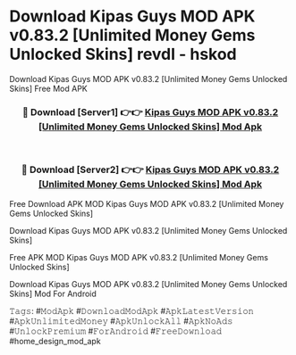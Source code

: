 # Download Kipas Guys MOD APK v0.83.2 [Unlimited Money Gems Unlocked Skins] revdl - hskod
Download Kipas Guys MOD APK v0.83.2 [Unlimited Money Gems Unlocked Skins] Free Mod APK

<div align="center">
<h3>🔴 Download [Server1] 👉👉 <a href="https://apk-comot.site?title=Kipas_Guys_MOD_APK_v0.83.2_[Unlimited_Money_Gems_Unlocked_Skins]">Kipas Guys MOD APK v0.83.2 [Unlimited Money Gems Unlocked Skins] Mod Apk</a></h3><br>

<h3>🔴 Download [Server2] 👉👉 <a href="https://apk-comot.site?title=Kipas_Guys_MOD_APK_v0.83.2_[Unlimited_Money_Gems_Unlocked_Skins]">Kipas Guys MOD APK v0.83.2 [Unlimited Money Gems Unlocked Skins] Mod Apk</a></h3>
</div>


Free Download APK MOD Kipas Guys MOD APK v0.83.2 [Unlimited Money Gems Unlocked Skins]

Download Kipas Guys MOD APK v0.83.2 [Unlimited Money Gems Unlocked Skins] 

Free APK MOD Kipas Guys MOD APK v0.83.2 [Unlimited Money Gems Unlocked Skins] 

Download Kipas Guys MOD APK v0.83.2 [Unlimited Money Gems Unlocked Skins] Mod For Android

𝚃𝚊𝚐𝚜: #𝙼𝚘𝚍𝙰𝚙𝚔 #𝙳𝚘𝚠𝚗𝚕𝚘𝚊𝚍𝙼𝚘𝚍𝙰𝚙𝚔 #𝙰𝚙𝚔𝙻𝚊𝚝𝚎𝚜𝚝𝚅𝚎𝚛𝚜𝚒𝚘𝚗 #𝙰𝚙𝚔𝚄𝚗𝚕𝚒𝚖𝚒𝚝𝚎𝚍𝙼𝚘𝚗𝚎𝚢 #𝙰𝚙𝚔𝚄𝚗𝚕𝚘𝚌𝚔𝙰𝚕𝚕 #𝙰𝚙𝚔𝙽𝚘𝙰𝚍𝚜 #𝚄𝚗𝚕𝚘𝚌𝚔𝙿𝚛𝚎𝚖𝚒𝚞𝚖 #𝙵𝚘𝚛𝙰𝚗𝚍𝚛𝚘𝚒𝚍 #𝙵𝚛𝚎𝚎𝙳𝚘𝚠𝚗𝚕𝚘𝚊𝚍 #home_design_mod_apk